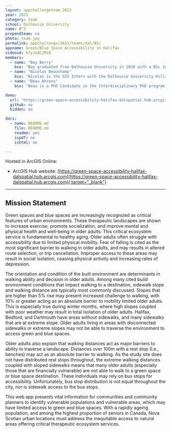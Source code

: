 ```yaml
---
layout: appchallengeteam_2023
year: 2023
category: team
school: Dalhousie University
name: B^3
prependteam: no
photo: team.jpg
permalink: appchallenge/2023/teams/dal/B3/
appname: Green/Blue Space Accessibility in Halifax
videoid: k7yJx4CjMz8
members:
  - name: "Bay Berry"
    bio: "Bay graduated from Dalhousie University in 2020 with a BSc in Earth Sciences. Her masters research at the Université du Québec à Rimouski investigates wintertime coastal erosion on the North Shore of the St Lawrence Estuary and the impacts of warm, icefoot-free winters. Bay's PhD research with the Dalhousie Coastal Hydrology Lab focuses on numerical modeling of permafrost coastal dynamics, combining terrestrial and oceanographic processes to simulate permafrost coastal erosion under current and future climate conditions."
  - name: "Nicolas Beauchamp"
    bio: "Nicolas is the GIS Intern with the Dalhousie University Killam Memorial Library and a recent graduate from the Department of Earth and Environmental Sciences. When not geeking out on John Nelson YouTube videos you can find him foraging for music in his local record shoppe."
  - name: "Beau Ahrens"
    bio: "Beau is a PhD Candidate in the Interdisciplinary PhD program at Dalhousie University in Halifax Nova Scotia, under Dr. Daniel Rainham. After completing his BA and MSc at the University of Guelph in Geography, focusing on GIS and Spatial Analysis techniques and theory. He now works on various projects studying the relationships between a person’s environment and their health and wellbeing. In his PhD research, Beau seeks to leverage spatial analysis and remote sensing techniques to understand the optimal tree and greenspace characteristics in promote good health in our cities. Beau has more recently moved to Calgary, to find new outdoor adventures for himself and his two dogs (Pixie and Kobe)."

demo:
  url: "https://green-space-accessibility-halifax-dalspatial.hub.arcgis.com"
  github: no
  hidden: no

docs:
  - name: README.md
    file: README.md
    readme: yes  
    ispdf: no 
    ishtml: no

---
```


Hosted in ArcGIS Online:

- ArcGIS Hub website: [https://green-space-accessibility-halifax-dalspatial.hub.arcgis.com](https://green-space-accessibility-halifax-dalspatial.hub.arcgis.com){:target="_blank"}

---

## Mission Statement

Green spaces and blue spaces are increasingly recognized as critical features of urban environments. These therapeutic landscapes are shown to increase exercise, promote socialization, and improve mental and physical health and well-being in older adults. This critical ecosystem service is fundamental to healthy aging. Older adults often struggle with accessibility due to limited physical mobility. Fear of falling is cited as the most significant barrier to walking in older adults, and may results in altered route selection, or trip cancellation. Improper access to these areas may result in social isolation, ceasing physical activity and increasing rates of depression. 

The orientation and condition of the built environment are determinants in walking ability and decision in older adults. Among many cited build environment conditions that impact walking to a destination, sidewalk slope and walking distance are typically most commonly discussed. Slopes that are higher than 5% rise may present increased challenge to walking, with 10% or greater acting as an absolute barrier to mobility limited older adults. This is especially true during winter months, where high slopes coupled with poor weather may result in total isolation of older adults. Halifax, Bedford, and Dartmouth have areas without sidewalks, and many sidewalks that are at extreme slope. Older adults living in areas with disconnected sidewalks or extreme slopes may not be able to traverse the environment to access green and blue spaces. 

Older adults also explain that walking distances act as major barriers to ability to traverse a landscape. Distances over 100m with a rest stop (I.e., benches) may act as an absolute barrier to walking. As the study site does not have distributed rest stops throughout, the extreme walking distances coupled with sloped sidewalks means that many older adults (especially those that are financially vulnerable) are not able to walk to a green space or blue space destination. These individuals may rely on bus stops for accessibility. Unfortunately, bus stop distribution is not equal throughout the city, nor is sidewalk access to the bus stops. 

This web app presents vital information for communities and community planners to identify vulnerable populations and vulnerable areas, which may have limited access to green and blue spaces. With a rapidly ageing population, and among the highest proportion of seniors in Canada, Nova Scotian urban locations must address the inequitable access to natural areas offering critical therapeutic ecosystem services.
